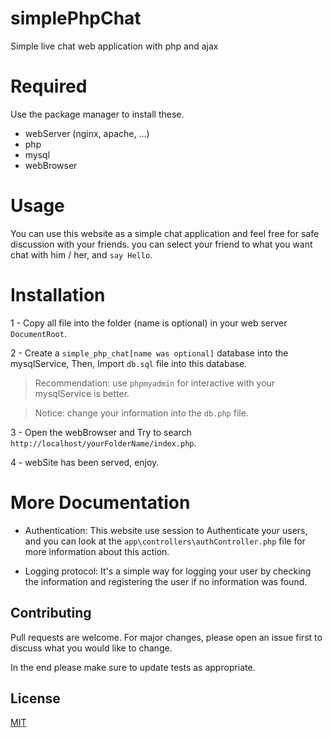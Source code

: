 # simplePhpChat

Simple live chat web application with php and ajax

# Required

Use the package manager to install these.

* webServer (nginx, apache, ...)
* php
* mysql
* webBrowser

# Usage

You can use this website as a simple chat application and feel free for safe discussion with your friends. you can
select your friend to what you want chat with him / her, and `say Hello`.

# Installation

1 - Copy all file into the folder (name is optional) in your web server `DocumentRoot`.

2 - Create a `simple_php_chat[name was optional]` database into the mysqlService, Then, Import `db.sql` file into this
database.
> Recommendation: use `phpmyadmin` for interactive with your mysqlService is better.

> Notice: change your information into the `db.php` file.

3 - Open the webBrowser and Try to search `http://localhost/yourFolderName/index.php`.

4 - webSite has been served, enjoy.

# More Documentation

* Authentication: This website use session to Authenticate your users, and you can look at the
  `app\controllers\authController.php` file for more information about this action.


* Logging protocol: It's a simple way for logging your user by checking the information and registering the user if no
  information was found.

## Contributing

Pull requests are welcome. For major changes, please open an issue first to discuss what you would like to change.

In the end please make sure to update tests as appropriate.

## License

[MIT](https://choosealicense.com/licenses/mit/)
